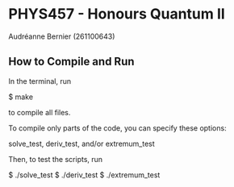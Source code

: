 # PHYS457 - Honours Quantum II
Audréanne Bernier (261100643)

## How to Compile and Run
In the terminal, run

$ make

to compile all files.

To compile only parts of the code, you can specify these options: 

solve_test, deriv_test, and/or extremum_test

Then, to test the scripts, run

$ ./solve_test
$ ./deriv_test
$ ./extremum_test